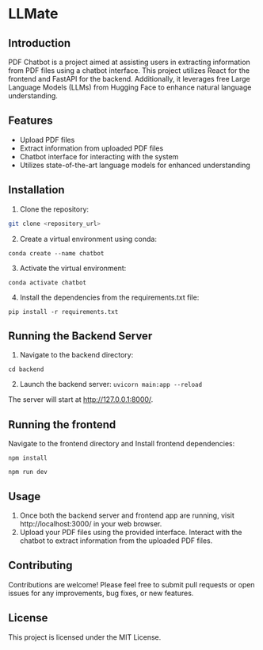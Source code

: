 # LLMate

## Introduction

PDF Chatbot is a project aimed at assisting users in extracting information from PDF files using a chatbot interface. This project utilizes React for the frontend and FastAPI for the backend. Additionally, it leverages free Large Language Models (LLMs) from Hugging Face to enhance natural language understanding.

## Features

- Upload PDF files
- Extract information from uploaded PDF files
- Chatbot interface for interacting with the system
- Utilizes state-of-the-art language models for enhanced understanding

## Installation

1. Clone the repository:

```bash
git clone <repository_url>
```

2. Create a virtual environment using conda:

```
conda create --name chatbot
```

3. Activate the virtual environment:

```
conda activate chatbot
```

4. Install the dependencies from the requirements.txt file:

```
pip install -r requirements.txt
```

## Running the Backend Server

1. Navigate to the backend directory:

```
cd backend
```

2. Launch the backend server:
   `uvicorn main:app --reload`

The server will start at http://127.0.0.1:8000/.

## Running the frontend

Navigate to the frontend directory and Install frontend dependencies:

```
npm install
```

```
npm run dev
```

## Usage

1. Once both the backend server and frontend app are running, visit http://localhost:3000/ in your web browser.
2. Upload your PDF files using the provided interface.
   Interact with the chatbot to extract information from the uploaded PDF files.

## Contributing

Contributions are welcome! Please feel free to submit pull requests or open issues for any improvements, bug fixes, or new features.

## License

This project is licensed under the MIT License.
